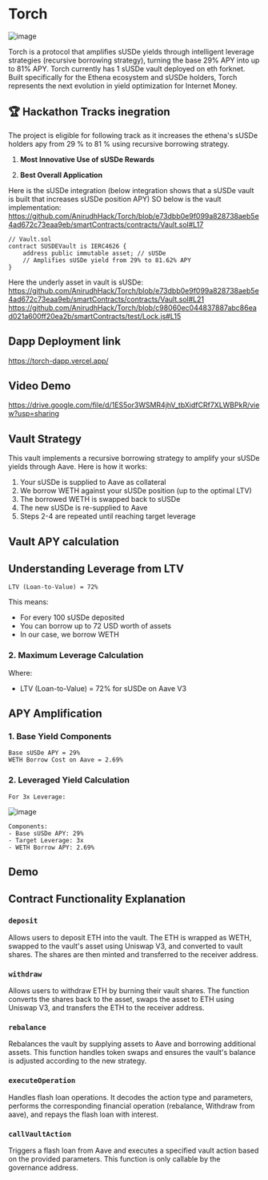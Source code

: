 # Torch

![image](https://github.com/user-attachments/assets/defa7066-c52a-4742-ba97-a6d935ae1d6a)

Torch is a protocol that amplifies sUSDe yields through intelligent leverage strategies (recursive borrowing strategy), turning the base 29% APY into up to 81% APY. Torch currently has 1 sUSDe vault deployed on eth forknet. Built specifically for the Ethena ecosystem and sUSDe holders, Torch represents the next evolution in yield optimization for Internet Money.


## 🏆 Hackathon Tracks inegration

The project is eligible for following track as it increases the ethena's sUSDe holders apy from 29 % to 81 % using recursive borrowing strategy. 
1. **Most Innovative Use of sUSDe Rewards** 

2. **Best Overall Application** 

Here is the sUSDe integration (below integration shows that a sUSDe vault is built that increases sUSDe position APY)
SO below is the vault implementation:
https://github.com/AnirudhHack/Torch/blob/e73dbb0e9f099a828738aeb5e4ad672c73eaa9eb/smartContracts/contracts/Vault.sol#L17
  ```solidity
  // Vault.sol
  contract SUSDEVault is IERC4626 {
      address public immutable asset; // sUSDe
      // Amplifies sUSDe yield from 29% to 81.62% APY
  }
  ```

Here the underly asset in vault is sUSDe:
https://github.com/AnirudhHack/Torch/blob/e73dbb0e9f099a828738aeb5e4ad672c73eaa9eb/smartContracts/contracts/Vault.sol#L21
https://github.com/AnirudhHack/Torch/blob/c98060ec044837887abc86ead021a600ff20ea2b/smartContracts/test/Lock.js#L15


## Dapp Deployment link
https://torch-dapp.vercel.app/

## Video Demo
https://drive.google.com/file/d/1ES5or3WSMR4jhV_tbXidfCRf7XLWBPkR/view?usp=sharing

## Vault Strategy
This vault implements a recursive borrowing strategy to amplify your sUSDe yields through Aave. Here is how it works:
1. Your sUSDe is supplied to Aave as collateral
2. We borrow WETH against your sUSDe position (up to the optimal LTV)
3. The borrowed WETH is swapped back to sUSDe
4. The new sUSDe is re-supplied to Aave
5. Steps 2-4 are repeated until reaching target leverage

## Vault APY calculation

## Understanding Leverage from LTV
```
LTV (Loan-to-Value) = 72%
```
This means:
- For every 100 sUSDe deposited
- You can borrow up to 72 USD worth of assets
- In our case, we borrow WETH

### 2. Maximum Leverage Calculation

Where:
- LTV (Loan-to-Value) = 72% for sUSDe on Aave V3

## APY Amplification

### 1. Base Yield Components
```
Base sUSDe APY = 29%
WETH Borrow Cost on Aave = 2.69%
```

### 2. Leveraged Yield Calculation
```
For 3x Leverage:
```
![image](https://github.com/user-attachments/assets/43e02342-e48f-419f-b2a2-36a7c63c06ed)

```
Components:
- Base sUSDe APY: 29%
- Target Leverage: 3x
- WETH Borrow APY: 2.69%
```
## Demo




## Contract Functionality Explanation


### `deposit`

Allows users to deposit ETH into the vault. The ETH is wrapped as WETH, swapped to the vault's asset using Uniswap V3, and converted to vault shares. The shares are then minted and transferred to the receiver address.

### `withdraw`

Allows users to withdraw ETH by burning their vault shares. The function converts the shares back to the asset, swaps the asset to ETH using Uniswap V3, and transfers the ETH to the receiver address.

### `rebalance`

Rebalances the vault by supplying assets to Aave and borrowing additional assets. This function handles token swaps and ensures the vault's balance is adjusted according to the new strategy.

### `executeOperation`

Handles flash loan operations. It decodes the action type and parameters, performs the corresponding financial operation (rebalance, Withdraw from aave), and repays the flash loan with interest.

### `callVaultAction`

Triggers a flash loan from Aave and executes a specified vault action based on the provided parameters. This function is only callable by the governance address.
